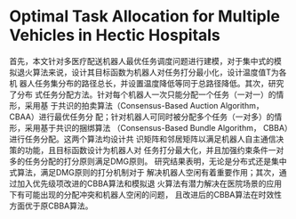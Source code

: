 # Optimal Task Allocation for Multiple Vehicles in Hectic Hospitals

   首先，本文针对多医疗配送机器人最优任务调度问题进行建模，对于集中式的模
拟退火算法来说，设计其目标函数为机器人对任务打分最小化，设计温度值T为各机
器人任务集分布的路径总长，并设置温度降低等同于总路径降低。其次，研究了分布
式任务分配方法。针对每个机器人一次只能分配一个任务（一对一）的情形，采用基
于共识的拍卖算法（Consensus-Based Auction Algorithm， CBAA）进行最优任务分
配；针对机器人可同时被分配多个任务（一对多）的情形，采用基于共识的捆绑算法
（Consensus-Based Bundle Algorithm， CBBA）进行任务分配。这两个算法均设计共
识矩阵和邻居矩阵以满足机器人自主通信决策的功能，且目标函数设计为机器人对
任务打分最大化，并且加强约束条件一对多的任务分配的打分原则满足DMG原则。 
研究结果表明，无论是分布式还是集中式算法，满足DMG原则的打分机制对于
解决机器人空闲有着重要作用；其次，通过加入优先级项改进的CBBA算法和模拟退
火算法有潜力解决在医院场景的应用下有可能出现的分配冲突和机器人空闲的问题，
且改进后的CBBA算法在时效性方面优于原CBBA算法。

